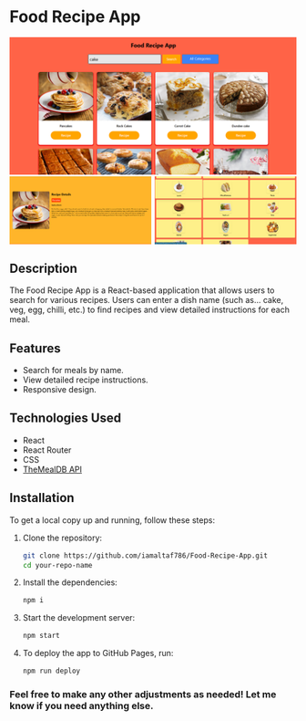 # Food Recipe App

<img src="src/assets/Homepage.png" alt="Screenshot 1" />
<div style="display: flex; justify-content: space-between;">
  <img src="src/assets/Recipe-Detail.png" alt="Screenshot 2" style="width: 49.5%;"/>
  <img src="src/assets/All-category.png" alt="Screenshot 3" style="width: 49.5%;"/>
</div>

## Description

The Food Recipe App is a React-based application that allows users to search for various recipes. Users can enter a dish name (such as... cake, veg, egg, chilli, etc.) to find recipes and view detailed instructions for each meal.

## Features

- Search for meals by name.
- View detailed recipe instructions.
- Responsive design.

## Technologies Used

- React
- React Router
- CSS
- [TheMealDB API](https://www.themealdb.com/api.php)

## Installation

To get a local copy up and running, follow these steps:

1. Clone the repository:

   ```bash
   git clone https://github.com/iamaltaf786/Food-Recipe-App.git
   cd your-repo-name

   ```

2. Install the dependencies:

   ```bash
   npm i

   ```

3. Start the development server:

   ```bash
   npm start

   ```

4. To deploy the app to GitHub Pages, run:
   ```bash
   npm run deploy
   ```

### Feel free to make any other adjustments as needed! Let me know if you need anything else.
